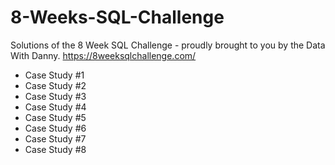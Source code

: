 # 8-Weeks-SQL-Challenge
Solutions of the 8 Week SQL Challenge - proudly brought to you by the Data With Danny. https://8weeksqlchallenge.com/

* Case Study #1
* Case Study #2
* Case Study #3
* Case Study #4
* Case Study #5
* Case Study #6
* Case Study #7
* Case Study #8
